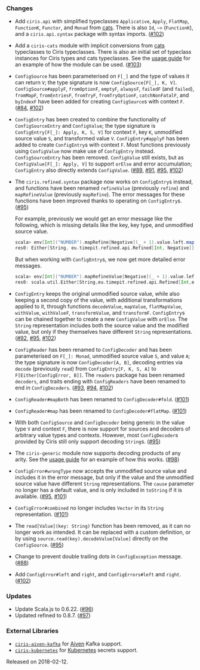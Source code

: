 ### Changes
- Add `ciris.api` with simplified typeclasses `Applicative`, `Apply`, `FlatMap`, `FunctionK`, `Functor`, and `Monad` from [cats][cats]. There is also `Id`, `~>` (`FunctionK`), and a `ciris.api.syntax` package with syntax imports. ([#102][#102])

- Add a `ciris-cats` module with implicit conversions from [cats][cats] typeclasses to Ciris typeclasses. There is also an initial set of typeclass instances for Ciris types and cats typeclasses. See the [usage guide](https://cir.is/docs/modules#cats) for an example of how the module can be used. ([#103][#103])

- `ConfigSource` has been parameterised on `F[_]` and the type of values it can return `V`; the type signature is now `ConfigSource[F[_], K, V]`. `ConfigSource#applyF`, `fromOptionF`, `emptyF`, `alwaysF`, `failedF` (and `failed`), `fromMapF`, `fromEntriesF`, `fromTryF`, `fromTryOptionF`, `catchNonFatalF`, and `byIndexF` have been added for creating `ConfigSource`s with context `F`. ([#84][#84], [#102][#102])

- `ConfigEntry` has been created to combine the functionality of `ConfigSourceEntry` and `ConfigValue`; the type signature is `ConfigEntry[F[_]: Apply, K, S, V]` for context `F`, key `K`, unmodified source value `S`, and transformed value `V`. `ConfigEntry#applyF` has been added to create `ConfigEntry`s with context `F`. Most functions previously using `ConfigValue` now make use of `ConfigEntry` instead. `ConfigSourceEntry` has been removed. `ConfigValue` still exists, but as `ConfigValue[F[_]: Apply, V]` to support `orElse` and error accumulation; `ConfigEntry` also directly extends `ConfigValue`. ([#89][#89], [#91][#91], [#95][#95], [#102][#102])

- The `ciris.refined.syntax` package now works on `ConfigEntry`s instead, and functions have been renamed `refineValue` (previously `refine`) and `mapRefineValue` (previously `mapRefine`). The error messages for these functions have been improved thanks to operating on `ConfigEntry`s. ([#95][#95])

  For example, previously we would get an error message like the following, which is missing details like the key, key type, and unmodified source value.

  ```scala
  scala> env[Int]("NUMBER").mapRefine[Negative](_ + 1).value.left.map(_.message)
  res0: Either[String, eu.timepit.refined.api.Refined[Int, Negative]] = Left("Converted value [0] to [1] but was unable to refine: Predicate failed: (1 < 0).")
  ```

  But when working with `ConfigEntry`s, we now get more detailed error messages.

  ```scala
  scala> env[Int]("NUMBER").mapRefineValue[Negative](_ + 1).value.left.map(_.message)
  res0: scala.util.Either[String,eu.timepit.refined.api.Refined[Int,eu.timepit.refined.numeric.Negative]] = Left(Environment variable [NUMBER] with value [1] (and unmodified value [0]) cannot be converted to type [eu.timepit.refined.api.Refined[Int,eu.timepit.refined.numeric.Negative]]: Predicate failed: (1 < 0).)
  ```

- `ConfigEntry` keeps the original unmodified source value, while also keeping a second copy of the value, with additional transformations applied to it, through functions `decodeValue`, `mapValue`, `flatMapValue`, `withValue`, `withValueF`, `transformValue`, and `transformF`. `ConfigEntry`s can be chained together to create a new `ConfigValue` with `orElse`. The `String` representation includes both the source value and the modified value, but only if they themselves have different `String` representations. ([#92][#92], [#95][#95], [#102][#102])

- `ConfigReader` has been renamed to `ConfigDecoder` and has been parameterised on `F[_]: Monad`, unmodified source value `S`, and value `A`; the type signature is now `ConfigDecoder[A, B]`, decoding entries via `decode` (previously `read`) from `ConfigEntry[F, K, S, A]` to `F[Either[ConfigError, B]]`. The `readers` package has been renamed `decoders`, and traits ending with `ConfigReaders` have been renamed to end in `ConfigDecoders`. ([#93][#93], [#94][#94], [#102][#102])

- `ConfigReader#mapBoth` has been renamed to `ConfigDecoder#fold`. ([#101][#101])

- `ConfigReader#map` has been renamed to `ConfigDecoder#flatMap`. ([#101][#101])

- With both `ConfigSource` and `ConfigDecoder` being generic in the value type `V` and context `F`, there is now support for sources and decoders of arbitrary value types and contexts. However, most `ConfigDecoder`s provided by Ciris still only support decoding `String`s. ([#95][#95])

- The `ciris-generic` module now supports decoding products of any arity. See the [usage guide](https://cir.is/docs/modules#generic) for an example of how this works. ([#98][#98])

- `ConfigError#wrongType` now accepts the unmodified source value and includes it in the error message, but only if the value and the unmodified source value have different `String` representations. The `cause` parameter no longer has a default value, and is only included in `toString` if it is available. ([#95][#95], [#101][#101])

- `ConfigError#combined` no longer includes `Vector` in its `String` representation. ([#101][#101])

- The `read[Value](key: String)` function has been removed, as it can no longer work as intended. It can be replaced with a custom definition, or by using `source.read(key).decodeValue[Value]` directly on the `ConfigSource`. ([#95][#95])

- Change to prevent double trailing dots in `ConfigException` message. ([#88][#88])

- Add `ConfigError#left` and `right`, and `ConfigErrors#left` and `right`. ([#102][#102])

### Updates
- Update Scala.js to 0.6.22. ([#96][#96])
- Updated refined to 0.8.7. ([#97][#97])

### External Libraries
- [`ciris-aiven-kafka`](https://github.com/ovotech/ciris-aiven-kafka) for [Aiven](https://aiven.io/) Kafka support.
- [`ciris-kubernetes`](https://github.com/ovotech/ciris-kubernetes) for [Kubernetes](https://kubernetes.io) secrets support.

[cats]: https://github.com/typelevel/cats
[#84]: https://github.com/vlovgr/ciris/pull/84
[#88]: https://github.com/vlovgr/ciris/pull/88
[#89]: https://github.com/vlovgr/ciris/pull/89
[#91]: https://github.com/vlovgr/ciris/pull/91
[#92]: https://github.com/vlovgr/ciris/pull/92
[#93]: https://github.com/vlovgr/ciris/pull/93
[#94]: https://github.com/vlovgr/ciris/pull/94
[#95]: https://github.com/vlovgr/ciris/pull/95
[#96]: https://github.com/vlovgr/ciris/pull/96
[#97]: https://github.com/vlovgr/ciris/pull/97
[#98]: https://github.com/vlovgr/ciris/pull/98
[#101]: https://github.com/vlovgr/ciris/pull/101
[#102]: https://github.com/vlovgr/ciris/pull/102
[#103]: https://github.com/vlovgr/ciris/pull/103

Released on 2018-02-12.
